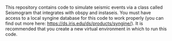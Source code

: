 This repository contains code to simulate seismic events via a class called Seismogram that integrates with obspy and instaseis. 
You must have access to a local syngine database for this code to work properly (you can find out more here: https://ds.iris.edu/ds/products/syngine/). It is recommended that you create a new virtual environment in which to run this code. 
